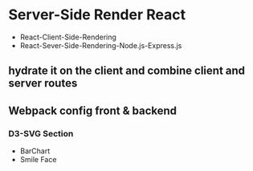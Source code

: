 # Server-Side Render React

- React-Client-Side-Rendering
- React-Sever-Side-Rendering-Node.js-Express.js

## hydrate it on the client and combine client and server routes

## Webpack config front & backend

### D3-SVG Section

- BarChart
- Smile Face
